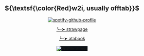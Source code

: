 <h2 align="center">${\textsf{\color{Red}w2i, usually offtab}}$</h2>
<p align="center">
  <a href="https://github.com/kittinan/spotify-github-profile">
    <img src="https://spotify-github-profile.kittinanx.com/api/view?uid=31eo6x65yp4a5rpb7dquk5ytvgwq&cover_image=true&theme=natemoo-re&show_offline=false&background_color=121212&interchange=false&bar_color=53b14f&bar_color_cover=true" alt="spotify-github-profile">
  </a>
</p>
  <p align="center"><a href="https://tomos.straw.page/rot">╰┈➤ strawpage</a><br/>
    <p align="center"><a href="https://mla0.atabook.org/">╰┈➤ atabook</a><br/><br/>
   <img src="https://komarev.com/ghpvc/?username=n0-ey3s&amp;color=red" alt="Profile Views" style="max-width: 100%;box-sizing:content-box;background-color:rgb(13, 17, 23);border-style:none;" /></p>
                      





